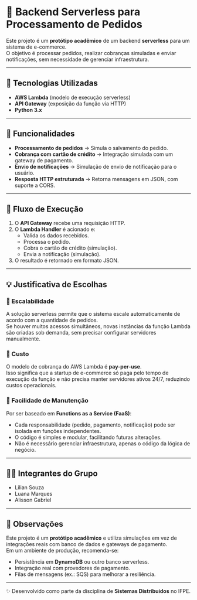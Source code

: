 # 🛒 Backend Serverless para Processamento de Pedidos

Este projeto é um **protótipo acadêmico** de um backend **serverless** para um sistema de e-commerce.  
O objetivo é processar pedidos, realizar cobranças simuladas e enviar notificações, sem necessidade de gerenciar infraestrutura.

---

## 🚀 Tecnologias Utilizadas
- **AWS Lambda** (modelo de execução serverless)  
- **API Gateway** (exposição da função via HTTP)  
- **Python 3.x**  

---

## 📌 Funcionalidades
- **Processamento de pedidos** → Simula o salvamento do pedido.  
- **Cobrança com cartão de crédito** → Integração simulada com um gateway de pagamento.  
- **Envio de notificações** → Simulação de envio de notificação para o usuário.  
- **Resposta HTTP estruturada** → Retorna mensagens em JSON, com suporte a CORS.  

---

## 🧩 Fluxo de Execução
1. O **API Gateway** recebe uma requisição HTTP.  
2. O **Lambda Handler** é acionado e:  
   - Valida os dados recebidos.  
   - Processa o pedido.  
   - Cobra o cartão de crédito (simulação).  
   - Envia a notificação (simulação).  
3. O resultado é retornado em formato JSON.  

---

## 💡 Justificativa de Escolhas

### 🔹 Escalabilidade
A solução serverless permite que o sistema escale automaticamente de acordo com a quantidade de pedidos.  
Se houver muitos acessos simultâneos, novas instâncias da função Lambda são criadas sob demanda, sem precisar configurar servidores manualmente.  

### 🔹 Custo
O modelo de cobrança do AWS Lambda é **pay-per-use**.  
Isso significa que a startup de e-commerce só paga pelo tempo de execução da função e não precisa manter servidores ativos 24/7, reduzindo custos operacionais.  

### 🔹 Facilidade de Manutenção
Por ser baseado em **Functions as a Service (FaaS)**:  
- Cada responsabilidade (pedido, pagamento, notificação) pode ser isolada em funções independentes.  
- O código é simples e modular, facilitando futuras alterações.  
- Não é necessário gerenciar infraestrutura, apenas o código da lógica de negócio.  

---

## 👩‍💻 Integrantes do Grupo
- Lilian Souza  
- Luana Marques  
- Alisson Gabriel  

---

## 📜 Observações
Este projeto é um **protótipo acadêmico** e utiliza simulações em vez de integrações reais com banco de dados e gateways de pagamento.  
Em um ambiente de produção, recomenda-se:  
- Persistência em **DynamoDB** ou outro banco serverless.  
- Integração real com provedores de pagamento.  
- Filas de mensagens (ex.: SQS) para melhorar a resiliência.  

---
✨ Desenvolvido como parte da disciplina de **Sistemas Distríbuidos** no IFPE.
